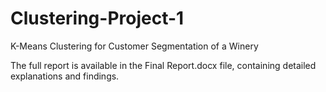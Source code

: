 # Clustering-Project-1
K-Means Clustering for Customer Segmentation of a Winery

The full report is available in the Final Report.docx file, containing detailed explanations and findings.
